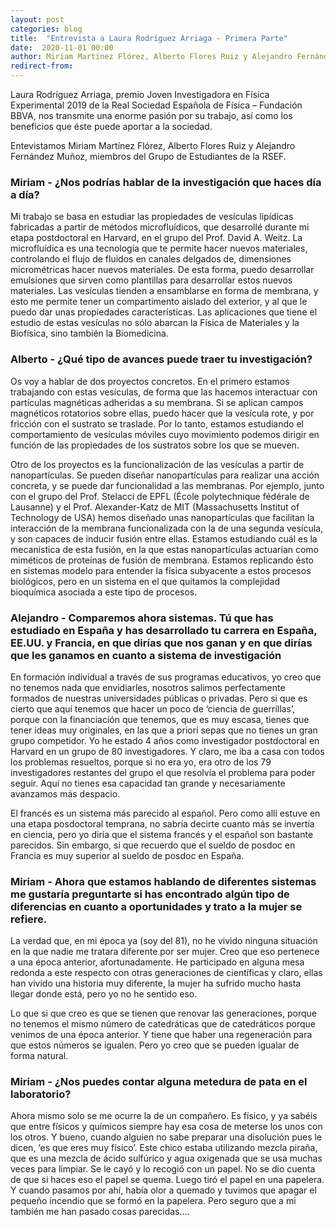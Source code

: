 ```yaml
---
layout: post
categories: blog
title:  "Entrevista a Laura Rodríguez Arriaga - Primera Parte"
date:  2020-11-01 00:00
author: Miriam Martínez Flórez, Alberto Flores Ruiz y Alejandro Fernández Muñoz
redirect-from:
---
```


Laura Rodríguez Arriaga, premio Joven Investigadora en Física Experimental 2019 de la Real Sociedad Española de Física – Fundación BBVA, 
nos transmite una enorme pasión por su trabajo, así como los beneficios que éste puede aportar a la sociedad.

Entevistamos Miriam Martínez Flórez, Alberto Flores Ruiz y Alejandro Fernández Muñoz, miembros del Grupo de Estudiantes de la RSEF.

### Miriam - ¿Nos podrías hablar de la investigación que haces día a día?

Mi trabajo se basa en estudiar las propiedades de vesículas lipídicas fabricadas a partir de
métodos microfluídicos, que desarrollé durante mi etapa
postdoctoral en Harvard, en el grupo del Prof. David A. Weitz. La microfluídica es una
tecnología que te permite hacer nuevos materiales, controlando el flujo de fluidos en canales
delgados de, dimensiones micrométricas hacer nuevos materiales. De esta
forma, puedo desarrollar emulsiones que sirven como plantillas para desarrollar estos nuevos
materiales. Las vesículas tienden a ensamblarse en forma de membrana, y esto me permite
tener un compartimento aislado del exterior, y al que le puedo dar unas propiedades
características. Las aplicaciones que tiene el estudio de estas vesículas no sólo abarcan la Física de Materiales y la Biofísica, sino
también la Biomedicina.

### Alberto - ¿Qué tipo de avances puede traer tu investigación? 

Os voy a hablar de dos proyectos concretos. En el primero estamos trabajando con estas
vesículas, de forma que las hacemos interactuar con partículas magnéticas adheridas a su
membrana. Si se aplican campos magnéticos rotatorios sobre
ellas, puedo hacer que la vesícula rote, y por fricción con el sustrato se traslade. Por lo
tanto, estamos estudiando el comportamiento de vesículas móviles cuyo movimiento
podemos dirigir en función de las propiedades de los sustratos sobre los que se mueven.


Otro de los proyectos es la funcionalización de las vesículas a partir de nanopartículas. Se
pueden diseñar nanopartículas para realizar una acción concreta, y se puede dar funcionalidad
a las membranas. Por ejemplo, junto con el grupo del Prof. Stelacci de EPFL
(École polytechnique fédérale de Lausanne) y el Prof. Alexander-Katz de MIT (Massachusetts
Institut of Technology de USA) hemos diseñado unas nanopartículas que facilitan la
interacción de la membrana funcionalizada con la de una segunda vesícula, y son capaces
de inducir fusión entre ellas. Estamos estudiando cuál es la mecanística de esta fusión, 
en la que estas nanopartículas actuarían como miméticos de proteínas de fusión de
membrana. Estamos replicando ésto en sistemas modelo para entender la física subyacente a estos procesos biológicos, pero en un sistema en el que quitamos la complejidad
bioquímica asociada a este tipo de procesos.


### Alejandro - Comparemos ahora sistemas. Tú que has estudiado en España y has desarrollado tu carrera en España, EE.UU. y Francia, en que dirías que nos ganan y en que dirías que les ganamos en cuanto a sistema de investigación

En formación individual a través de sus programas educativos, yo creo que no tenemos nada que envidiarles, nosotros salimos perfectamente formados de nuestras
universidades públicas o privadas. Pero si que es cierto que aquí tenemos que hacer un poco
de ‘ciencia de guerrillas’, porque con la financiación que tenemos, que es muy escasa, tienes
que tener ideas muy originales, en las que a priori sepas que no
tienes un gran grupo competidor. Yo he estado 4 años como
investigador postdoctoral en Harvard en un grupo de 80 investigadores. Y claro, me iba a casa
con todos los problemas resueltos, porque si no era yo, era otro de los 79 investigadores
restantes del grupo el que resolvía el problema para poder seguir. Aquí no tienes esa
capacidad tan grande y necesariamente avanzamos más despacio.


El francés es un sistema más parecido al español. Pero como allí estuve en una
etapa posdoctoral temprana, no sabría decirte cuanto más se invertía en
ciencia, pero yo diría que el sistema francés y el español son bastante parecidos. Sin
embargo, si que recuerdo que el sueldo de posdoc en Francia es muy superior al sueldo de
posdoc en España.


### Miriam - Ahora que estamos hablando de diferentes sistemas me gustaría preguntarte si has encontrado algún tipo de diferencias en cuanto a oportunidades y trato a la mujer se refiere.

La verdad que, en mi época ya (soy del 81), no he vivido ninguna situación en la que nadie
me tratara diferente por ser mujer. Creo que eso pertenece a una época anterior, afortunadamente. He participado
en alguna mesa redonda a este respecto con otras generaciones de científicas y claro, ellas han
vivido una historia muy diferente, la mujer ha sufrido mucho hasta llegar donde está,
pero yo no he sentido eso.


Lo que si que creo es que se tienen que renovar las generaciones, porque no tenemos el
mismo número de catedráticas que de catedráticos porque venimos de una época anterior. Y
tiene que haber una regeneración para que estos números se igualen. Pero yo creo que se pueden igualar de forma natural.

### Miriam - ¿Nos puedes contar alguna metedura de pata en el laboratorio?

Ahora mismo solo se me ocurre la de un compañero. Es físico, y ya sabéis que entre físicos y
químicos siempre hay esa cosa de meterse los unos con los otros. Y bueno, cuando alguien no
sabe preparar una disolución pues le dicen, ‘es que eres muy físico’. Este chico estaba
utilizando mezcla piraña, que es una mezcla de ácido sulfúrico y agua oxigenada que se usa
muchas veces para limpiar. Se le cayó y lo recogió con un papel. No se dio cuenta de que si
haces eso el papel se quema. Luego tiró el papel en una papelera. Y cuando pasamos por
ahí, había olor a quemado y tuvimos que apagar el pequeño incendio que se formó en la
papelera. Pero seguro que a mi también me han pasado cosas parecidas….

